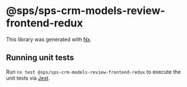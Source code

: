 # @sps/sps-crm-models-review-frontend-redux

This library was generated with [Nx](https://nx.dev).

## Running unit tests

Run `nx test @sps/sps-crm-models-review-frontend-redux` to execute the unit tests via [Jest](https://jestjs.io).
